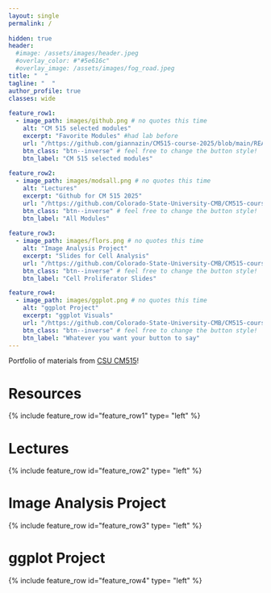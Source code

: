 ```yaml
---
layout: single
permalink: / 
     
hidden: true
header:
  #image: /assets/images/header.jpeg
  #overlay_color: #"#5e616c"
  #overlay_image: /assets/images/fog_road.jpeg
title: "  "
tagline: "  "   
author_profile: true
classes: wide
   
feature_row1:
  - image_path: images/github.png # no quotes this time
    alt: "CM 515 selected modules"
    excerpt: "Favorite Modules" #had lab before
    url: "/https://github.com/giannazin/CM515-course-2025/blob/main/README.md/" # note that these can also be full urls that take people to other sites
    btn_class: "btn--inverse" # feel free to change the button style!
    btn_label: "CM 515 selected modules"
    
feature_row2:
  - image_path: images/modsall.png # no quotes this time
    alt: "Lectures"
    excerpt: "Github for CM 515 2025"
    url: "/https://github.com/Colorado-State-University-CMB/CM515-course-2025/" # note that these can also be full urls that take people to other sites
    btn_class: "btn--inverse" # feel free to change the button style!
    btn_label: "All Modules"
    
feature_row3:
  - image_path: images/flors.png # no quotes this time
    alt: "Image Analysis Project"
    excerpt: "Slides for Cell Analysis"
    url: "/https://github.com/Colorado-State-University-CMB/CM515-course-2025/tree/main/modules/13_Image_Analysis/15_Image_Analysis/" # note that these can also be full urls that take people to other sites
    btn_class: "btn--inverse" # feel free to change the button style!
    btn_label: "Cell Proliferator Slides"

feature_row4:
  - image_path: images/ggplot.png # no quotes this time
    alt: "ggplot Project"
    excerpt: "ggplot Visuals"
    url: "/https://github.com/Colorado-State-University-CMB/CM515-course-2025/tree/main/modules/05_GGplot_Visualization/2025/" # note that these can also be full urls that take people to other sites
    btn_class: "btn--inverse" # feel free to change the button style!
    btn_label: "Whatever you want your button to say" 
---
```


Portfolio of materials from [CSU CM515](https://github.com/Colorado-State-University-CMB/CM515-course-2025/tree/main)! 

# Resources

{% include feature_row id="feature_row1" type= "left" %}

# Lectures

{% include feature_row id="feature_row2" type= "left" %}

# Image Analysis Project

{% include feature_row id="feature_row3" type= "left" %}

# ggplot Project

{% include feature_row id="feature_row4" type= "left" %}

